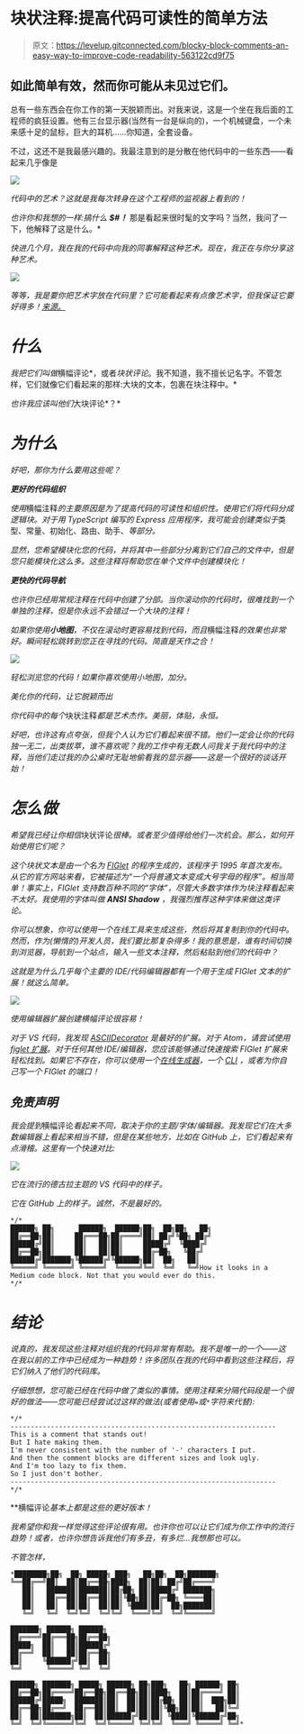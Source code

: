 # 块状注释:提高代码可读性的简单方法

> 原文：<https://levelup.gitconnected.com/blocky-block-comments-an-easy-way-to-improve-code-readability-563122cd9f75>

## 如此简单有效，然而你可能从未见过它们。

总有一些东西会在你工作的第一天脱颖而出。对我来说，这是一个坐在我后面的工程师的疯狂设置。他有三台显示器(当然有一台是纵向的)，一个机械键盘，一个未来感十足的鼠标，巨大的耳机……你知道，全套设备。

不过，这还不是我最感兴趣的。我最注意到的是分散在他代码中的一些东西——看起来几乎像是

*![](img/95cdc6f069afc9e34ea281af4b85e907.png)*

*代码中的艺术？这就是我每次转身在这个工程师的监视器上看到的！*

*也许你和我想的一样:搞什么 **$#！*** 那是看起来很时髦的文字吗？当然，我问了一下，他解释了这是什么。*

*快进几个月，我在我的代码中向我的同事解释这种艺术。现在，我正在与你分享这种艺术。*

*![](img/f904d15d615610265f1f778506ebf332.png)*

*等等，我是要你把艺术字放在代码里？它可能看起来有点像艺术字，但我保证它要好得多！[来源。](https://mentalfloss.com/article/88512/wordart-generator-transports-your-text-back-90s)*

# *什么*

*我把它们叫做*横幅评论*，或者*块状评论*。我不知道，我不擅长记名字。不管怎样，它们就像它们看起来的那样:大块的文本，包裹在块注释中。*

*也许我应该叫他们*大块评论*？*

# *为什么*

*好吧，那你为什么要用这些呢？*

***更好的代码组织***

*使用*横幅注释*的主要原因是为了提高代码的可读性和组织性。使用它们将代码分成逻辑块。对于用 TypeScript 编写的 Express 应用程序，我可能会创建类似于*类型、常量、初始化、路由、助手、*等部分。*

*显然，您希望模块化您的代码，并将其中一些部分分离到它们自己的文件中，但是您只能模块化这么多。这些注释将帮助您在单个文件中创建模块化！*

***更快的代码导航***

*也许你已经用常规注释在代码中创建了分部。当你滚动你的代码时，很难找到一个单独的注释，但是你永远不会错过一个大块的注释！*

*如果你使用**小地图**，不仅在滚动时更容易找到代码，而且*横幅注释*的效果也非常好。瞬间轻松跳转到您正在寻找的代码。简直是天作之合！*

*![](img/d4e324bcf8aa62f6948c29246d83767d.png)*

*轻松浏览您的代码！如果你喜欢使用小地图，加分。*

*美化你的代码，让它脱颖而出*

*你代码中的每个*块状注释*都是艺术杰作。美丽，体贴，永恒。*

*好吧，也许这有点夸张，但我个人认为它们看起来很不错。他们一定会让你的代码独一无二，出类拔萃，谁不喜欢呢？我的工作中有无数人问我关于我代码中的注释，当他们走过我的办公桌时无耻地偷看我的显示器——这是一个很好的谈话开始！*

# *怎么做*

*希望我已经让你相信*块状评论*很棒。或者至少值得给他们一次机会。那么，如何开始使用它们呢？*

*这个块状文本是由一个名为 [*FIGlet*](http://www.figlet.org/) 的程序生成的，该程序于 1995 年首次发布。从它的官方网站来看，它被描述为“*一个将普通文本变成大号字母的程序*”。相当简单！事实上，FIGlet 支持数百种不同的“字体”，尽管大多数字体作为块注释看起来不太好。我使用的字体叫做 ***ANSI Shadow*** ，我强烈推荐这种字体来做这类评论。*

*你可以想象，你可以使用一个在线工具来生成这些，然后将其复制到你的代码中。然而，作为(懒惰的)开发人员，我们要比那复杂得多！我的意思是，谁有时间切换到浏览器，导航到一个站点，输入一些文本注释，然后粘贴到他们的代码中？*

*这就是为什么几乎每个主要的 IDE/代码编辑器都有一个用于生成 FIGlet 文本的扩展！就这么简单。*

*![](img/e298c99e7158764081039f441c291418.png)*

*使用编辑器扩展创建横幅评论很容易！*

*对于 VS 代码，我发现 [ASCIIDecorator](https://marketplace.visualstudio.com/items?itemName=helixquar.asciidecorator) 是最好的扩展。对于 Atom，请尝试使用 [figlet 扩展](https://atom.io/packages/figlet)。对于任何其他 IDE/编辑器，您应该能够通过快速搜索 FIGlet 扩展来轻松找到。如果它不存在，你可以使用一个[在线生成器](http://patorjk.com/software/taag/)，一个 [CLI](https://www.npmjs.com/package/figlet) ，或者为你自己写一个 FIGlet 的端口！*

## *免责声明*

*我会提到*横幅评论*看起来不同，取决于你的主题/字体/编辑器。我发现它们在大多数编辑器上看起来相当不错，但是在某些地方，比如在 GitHub 上，它们看起来有点滑稽。这里有一个快速对比:*

*![](img/252c84f2648a6ac87cbda9ad676ca120.png)*

*它在流行的德古拉主题的 VS 代码中的样子。*

*它在 GitHub 上的样子。诚然，不是最好的。*

```
*/*
██████╗ ██╗      ██████╗  ██████╗██╗  ██╗██╗   ██╗
██╔══██╗██║     ██╔═══██╗██╔════╝██║ ██╔╝╚██╗ ██╔╝
██████╔╝██║     ██║   ██║██║     █████╔╝  ╚████╔╝ 
██╔══██╗██║     ██║   ██║██║     ██╔═██╗   ╚██╔╝  
██████╔╝███████╗╚██████╔╝╚██████╗██║  ██╗   ██║   
╚═════╝ ╚══════╝ ╚═════╝  ╚═════╝╚═╝  ╚═╝   ╚═╝How it looks in a Medium code block. Not that you would ever do this.
*/*
```

# *结论*

*说真的，我发现这些注释对组织我的代码非常有帮助。我不是唯一的一个——这在我以前的工作中已经成为一种趋势！许多团队在我的代码中看到这些注释后，将它们纳入了他们的代码库。*

*仔细想想，您可能已经在代码中做了类似的事情。使用注释来分隔代码段是一个很好的做法——您可能已经尝试过这样的做法(或者使用`=`或`*`字符来代替):*

```
*/*
------------------------------------------------------------------
This is a comment that stands out!
But I hate making them.
I'm never consistent with the number of '-' characters I put.
And then the comment blocks are different sizes and look ugly.
And I'm too lazy to fix them.
So I just don't bother.
------------------------------------------------------------------
*/*
```

**横幅评论*基本上都是这些的更好版本！*

*我希望你和我一样觉得这些评论很有用。也许你也可以让它们成为你工作中的流行趋势！或者，也许你想告诉我他们有多丑，有多烂…我想那也可以。*

*不管怎样，*

```
*████████╗██╗  ██╗ █████╗ ███╗   ██╗██╗  ██╗███████╗      
╚══██╔══╝██║  ██║██╔══██╗████╗  ██║██║ ██╔╝██╔════╝      
   ██║   ███████║███████║██╔██╗ ██║█████╔╝ ███████╗      
   ██║   ██╔══██║██╔══██║██║╚██╗██║██╔═██╗ ╚════██║      
   ██║   ██║  ██║██║  ██║██║ ╚████║██║  ██╗███████║      
   ╚═╝   ╚═╝  ╚═╝╚═╝  ╚═╝╚═╝  ╚═══╝╚═╝  ╚═╝╚══════╝      

███████╗ ██████╗ ██████╗                                 
██╔════╝██╔═══██╗██╔══██╗                                
█████╗  ██║   ██║██████╔╝                                
██╔══╝  ██║   ██║██╔══██╗                                
██║     ╚██████╔╝██║  ██║                                
╚═╝      ╚═════╝ ╚═╝  ╚═╝                                

██████╗ ███████╗ █████╗ ██████╗ ██╗███╗   ██╗ ██████╗ ██╗
██╔══██╗██╔════╝██╔══██╗██╔══██╗██║████╗  ██║██╔════╝ ██║
██████╔╝█████╗  ███████║██║  ██║██║██╔██╗ ██║██║  ███╗██║
██╔══██╗██╔══╝  ██╔══██║██║  ██║██║██║╚██╗██║██║   ██║╚═╝
██║  ██║███████╗██║  ██║██████╔╝██║██║ ╚████║╚██████╔╝██╗
╚═╝  ╚═╝╚══════╝╚═╝  ╚═╝╚═════╝ ╚═╝╚═╝  ╚═══╝ ╚═════╝ ╚═╝*
```